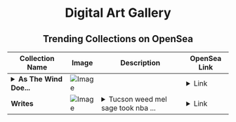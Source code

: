<div align="center">

# Digital Art Gallery

## Trending Collections on OpenSea

| Collection Name                       | Image                                                                                     | Description                       | OpenSea Link                                                                                          |
|---------------------------------------|-------------------------------------------------------------------------------------------|-----------------------------------|--------------------------------------------------------------------------------------------------------|
| **<details><summary>As The Wind Doe...</summary>As The Wind Does</details>** | ![Image](https://i.seadn.io/s/raw/files/0b7e76611b8735eb6557af7d4b498d10.jpg?w=500&auto=format?w=200&auto=format) |  | <details><summary>Link</summary>[As The Wind Does](https://opensea.io/collection/as-the-wind-does)</details> |
| **Writes** | ![Image](https://i.seadn.io/s/raw/files/e86489799f452efaa5bd09af91bb87d0.jpg?w=500&auto=format?w=200&auto=format) | <details><summary>Tucson weed mel sage took nba ...</summary>Tucson weed mel sage took nba russian</details> | <details><summary>Link</summary>[Writes](https://opensea.io/collection/writes-12)</details> |

</div>